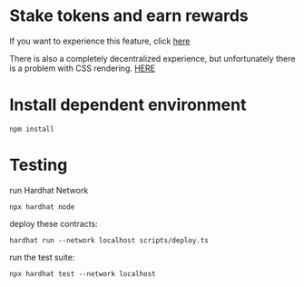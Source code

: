 # Stake tokens and earn rewards

If you want to experience this feature, click [here](http://43.128.96.69:3000/)


There is also a completely decentralized experience, but unfortunately there is a problem with CSS rendering. [HERE](http://43.128.96.69:57889/ipfs/QmexampJ4N9fnQht84FVGV8Ctk5ubqbXtHqtsu8AUuXnnp/)


# Install dependent environment

```shell
npm install
```

# Testing

run Hardhat Network
```shell
npx hardhat node
```


deploy these contracts:

```shell
hardhat run --network localhost scripts/deploy.ts
```

run the test suite:
```shell
npx hardhat test --network localhost
```

